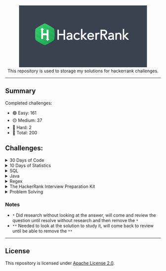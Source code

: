 <p align="center">
    <a href="https://www.hackerrank.com/mauriciogeneroso">
        <img height=200 src="./images/HackerRank-logo.png">
    </a>
    <br>This repository is used to storage my solutions for hackerrank challenges. 
</p>

---

## Summary

Completed challenges:

* 🟢 Easy: 161
* 🟡 Medium: 37
* 🔴 Hard: 2
* 🌟 Total: 200

## Challenges:

<details><summary>30 Days of Code</summary>

- [30 Days of code website](https://www.hackerrank.com/domains/tutorials/30-days-of-code)

| Day | Challenge                                                                                                               |                                                     Solution (Java)                                                     | Difficult | Completed |
|-----|-------------------------------------------------------------------------------------------------------------------------|:-----------------------------------------------------------------------------------------------------------------------:|-----------|:---------:|
| 0   | [Day 0: Hello, World.](https://www.hackerrank.com/challenges/30-hello-world/problem)                                    |      [Solution](./solutions/src/main/java/com/generoso/hackerrank/thrirtydaysofcode/day0helloworld/Solution.java)       | 🟢 Easy   |     ✅     |
| 1   | [Day 1: Data Types](https://www.hackerrank.com/challenges/30-data-types/problem)                                        |       [Solution](./solutions/src/main/java/com/generoso/hackerrank/thrirtydaysofcode/day1datatypes/Solution.java)       | 🟢 Easy   |     ✅     |
| 2   | [Day 2: Operators](https://www.hackerrank.com/challenges/30-operators/problem)                                          |       [Solution](./solutions/src/main/java/com/generoso/hackerrank/thrirtydaysofcode/day2operators/Solution.java)       | 🟢 Easy   |     ✅     |
| 3   | [Day 3: Intro to Conditional Statements](https://www.hackerrank.com/challenges/30-conditional-statements/problem)       | [Solution](./solutions/src/main/java/com/generoso/hackerrank/thrirtydaysofcode/day3conditionalstatements/Solution.java) | 🟢 Easy   |     ✅     |
| 4   | [Day 4: Class vs. Instance](https://www.hackerrank.com/challenges/30-class-vs-instance/problem)                         |     [Solution](./solutions/src/main/java/com/generoso/hackerrank/thrirtydaysofcode/day4classvsinstance/Person.java)     | 🟢 Easy   |     ✅     |
| 5   | [Day 5: Loops](https://www.hackerrank.com/challenges/30-loops/problem)                                                  |         [Solution](./solutions/src/main/java/com/generoso/hackerrank/thrirtydaysofcode/day5loop/Solution.java)          | 🟢 Easy   |     ✅     |
| 6   | [Day 6: Let's Review](https://www.hackerrank.com/challenges/30-review-loop/problem)                                     |      [Solution](./solutions/src/main/java/com/generoso/hackerrank/thrirtydaysofcode/day6letsreview/Solution.java)       | 🟢 Easy   |     ✅     |
| 7   | [Day 7: Arrays](https://www.hackerrank.com/challenges/30-arrays/problem)                                                |        [Solution](./solutions/src/main/java/com/generoso/hackerrank/thrirtydaysofcode/day7arrays/Solution.java)         | 🟢 Easy   |     ✅     |
| 8   | [Day 8: Dictionaries and Maps](https://www.hackerrank.com/challenges/30-dictionaries-and-maps/problem)                  |  [Solution](./solutions/src/main/java/com/generoso/hackerrank/thrirtydaysofcode/day8dictionariesandmaps/Solution.java)  | 🟢 Easy   |     ✅     |
| 9   | [Day 9: Recursion 3](https://www.hackerrank.com/challenges/30-recursion/problem)                                        |      [Solution](./solutions/src/main/java/com/generoso/hackerrank/thrirtydaysofcode/day9recursion3/Solution.java)       | 🟢 Easy   |     ✅     |
| 10  | [Day 10: Binary Numbers](https://www.hackerrank.com/challenges/30-binary-numbers/problem)                               |    [Solution](./solutions/src/main/java/com/generoso/hackerrank/thrirtydaysofcode/day10binarynumbers/Solution.java)     | 🟢 Easy   |     ✅     |
| 11  | [Day 11: 2D Arrays](https://www.hackerrank.com/challenges/30-2d-arrays/problem)                                         |       [Solution](./solutions/src/main/java/com/generoso/hackerrank/thrirtydaysofcode/day11arrays2d/Solution.java)       | 🟢 Easy   |     ✅     |
| 12  | [Day 12: Inheritance](https://www.hackerrank.com/challenges/30-inheritance/problem)                                     |     [Solution](./solutions/src/main/java/com/generoso/hackerrank/thrirtydaysofcode/day12inheritance/Solution.java)      | 🟢 Easy   |     ✅     |
| 13  | [Day 13: Abstract Classes](https://www.hackerrank.com/challenges/30-abstract-classes/problem)                           |    [Solution](./solutions/src/main/java/com/generoso/hackerrank/thrirtydaysofcode/day13abstractclass/Solution.java)     | 🟢 Easy   |     ✅     |
| 14  | [Day 14: Scope](https://www.hackerrank.com/challenges/30-scope/problem)                                                 |        [Solution](./solutions/src/main/java/com/generoso/hackerrank/thrirtydaysofcode/day14scope/Solution.java)         | 🟢 Easy   |     ✅     |
| 15  | [Day 15: Linked List](https://www.hackerrank.com/challenges/30-linked-list/problem)                                     |      [Solution](./solutions/src/main/java/com/generoso/hackerrank/thrirtydaysofcode/day15linkedlist/Solution.java)      | 🟢 Easy   |     ✅     |
| 16  | [Day 16: Exceptions - String to Integer](https://www.hackerrank.com/challenges/30-exceptions-string-to-integer/problem) |      [Solution](./solutions/src/main/java/com/generoso/hackerrank/thrirtydaysofcode/day16exceptions/Solution.java)      | 🟢 Easy   |     ✅     |
| 17  | [Day 17: More Exceptions](https://www.hackerrank.com/challenges/30-more-exceptions/problem)                             |    [Solution](./solutions/src/main/java/com/generoso/hackerrank/thrirtydaysofcode/day17moreexceptions/Solution.java)    | 🟢 Easy   |     ✅     |
| 18  | [Day 18: Queues and Stacks](https://www.hackerrank.com/challenges/30-queues-stacks/problem)                             |    [Solution](./solutions/src/main/java/com/generoso/hackerrank/thrirtydaysofcode/day18queueandstacks/Solution.java)    | 🟢 Easy   |     ✅     |
| 19  | [Day 19: Interfaces](https://www.hackerrank.com/challenges/30-interfaces/problem)                                       |      [Solution](./solutions/src/main/java/com/generoso/hackerrank/thrirtydaysofcode/day19interfaces/Solution.java)      | 🟢 Easy   |     ✅     |
| 20  | [Day 20: Sorting](https://www.hackerrank.com/challenges/30-sorting/problem)                                             |       [Solution](./solutions/src/main/java/com/generoso/hackerrank/thrirtydaysofcode/day20sorting/Solution.java)        | 🟢 Easy   |     ✅     |
| 21  | [Day 21: Generics](https://www.hackerrank.com/challenges/30-generics/problem)                                           |       [Solution](./solutions/src/main/java/com/generoso/hackerrank/thrirtydaysofcode/day21generics/Generics.java)       | 🟢 Easy   |     ✅     |
| 22  | [Day 22: Binary Search Trees](https://www.hackerrank.com/challenges/30-binary-search-trees/problem)                     |  [Solution](./solutions/src/main/java/com/generoso/hackerrank/thrirtydaysofcode/day22binarysearchtrees/Solution.java)   | 🟢 Easy   |     ✅     |
| 23  | [Day 23: BST Level-Order Traversal](https://www.hackerrank.com/challenges/30-binary-trees/problem)                      |    [Solution](./solutions/src/main/java/com/generoso/hackerrank/thrirtydaysofcode/day23bstlevelorder/Solution.java)     | 🟢 Easy   |     ✅     |
| 24  | [Day 24: More Linked Lists](https://www.hackerrank.com/challenges/30-linked-list-deletion/problem)                      |   [Solution](./solutions/src/main/java/com/generoso/hackerrank/thrirtydaysofcode/day24morelinkedlists/Solution.java)    | 🟢 Easy   |     ✅     |
| 25  | [Day 25: Running Time and Complexity](https://www.hackerrank.com/challenges/30-running-time-and-complexity/problem)     |  [Solution](./solutions/src/main/java/com/generoso/hackerrank/thrirtydaysofcode/day25timeandcomplexity/Solution.java)   | 🟢 Easy   |     ✅     |
| 26  | [Day 26: Nested Logic](https://www.hackerrank.com/challenges/30-nested-logic/problem)                                   |     [Solution](./solutions/src/main/java/com/generoso/hackerrank/thrirtydaysofcode/day26nestedlogic/Solution.java)      | 🟢 Easy   |     ✅     |
| 27  | [Day 27: Testing](https://www.hackerrank.com/challenges/30-testing/problem)                                             |       [Solution](./solutions/src/main/java/com/generoso/hackerrank/thrirtydaysofcode/day27testing/Solution.java)        | 🟢 Easy   |     ✅     |
| 28  | [Day 28: RegEx, Patterns, and Intro to Databases](https://www.hackerrank.com/challenges/30-regex-patterns/problem)      |        [Solution](./solutions/src/main/java/com/generoso/hackerrank/thrirtydaysofcode/day28regex/Solution.java)         | 🟡 Medium |     ✅     | 
| 29  | [Day 29: Bitwise AND](https://www.hackerrank.com/challenges/30-bitwise-and/problem)                                     |       [Solution](./solutions/src/main/java/com/generoso/hackerrank/thrirtydaysofcode/day29bitwise/Solution.java)        | 🟡 Medium |     ✅     |

</details>

<details><summary>10 Days of Statistics</summary>

- [10 Days of Statistics website](https://www.hackerrank.com/domains/tutorials/10-days-of-statistics)

| Day | Challenge                                                                                                                          |                                              Solution (Java)                                               | Notes | Difficult | Completed |
|-----|------------------------------------------------------------------------------------------------------------------------------------|:----------------------------------------------------------------------------------------------------------:|-------|:---------:|:---------:|
| 0   | [Mean, Median, and Mode](https://www.hackerrank.com/challenges/s10-basic-statistics/problem)                                       | [Solution](solutions/src/main/java/com/generoso/hackerrank/tendaysofstatistics/Day0MeanMedianAndMode.java) |       |  🟢 Easy  |     ✅     |
| 0   | [Weighted Mean](https://www.hackerrank.com/challenges/s10-weighted-mean/problem)                                                   |   [Solution](solutions/src/main/java/com/generoso/hackerrank/tendaysofstatistics/Day0WeightedMean.java)    |       |  🟢 Easy  |     ✅     |
| 1   | [Quartiles](https://www.hackerrank.com/challenges/s10-quartiles/problem)                                                           |     [Solution](solutions/src/main/java/com/generoso/hackerrank/tendaysofstatistics/Day1Quartiles.java)     |       |  🟢 Easy  |     ✅     |
| 1   | [Interquartile Range](https://www.hackerrank.com/challenges/s10-interquartile-range/problem)                                       |                                                                                                            |       |  🟢 Easy  |           |
| 1   | [Standard Deviation](https://www.hackerrank.com/challenges/s10-standard-deviation/problem)                                         |                                                                                                            |       |  🟢 Easy  |           |
| 2   | [Basic Probability](https://www.hackerrank.com/challenges/s10-mcq-1/problem)                                                       |                                                    ---                                                     |       |  🟢 Easy  |           |
| 2   | [More Dice](https://www.hackerrank.com/challenges/s10-mcq-2/problem)                                                               |                                                    ---                                                     |       |  🟢 Easy  |           |
| 2   | [Compound Event Probability](https://www.hackerrank.com/challenges/s10-mcq-3/problem)                                              |                                                    ---                                                     |       |  🟢 Easy  |           |
| 3   | [Conditional Probability](https://www.hackerrank.com/challenges/s10-mcq-4/problem)                                                 |                                                    ---                                                     |       |  🟢 Easy  |           |
| 3   | [Cards of the Same Suit](https://www.hackerrank.com/challenges/s10-mcq-5/problem)                                                  |                                                    ---                                                     |       |  🟢 Easy  |           |
| 3   | [Drawing Marbles](https://www.hackerrank.com/challenges/s10-mcq-6/problem)                                                         |                                                    ---                                                     |       |  🟢 Easy  |           |
| 4   | [Binomial Distribution I](https://www.hackerrank.com/challenges/s10-binomial-distribution-1/problem)                               |                                                                                                            |       |  🟢 Easy  |           |
| 4   | [Binomial Distribution II](https://www.hackerrank.com/challenges/s10-binomial-distribution-2/problem)                              |                                                                                                            |       |  🟢 Easy  |           |
| 4   | [Geometric Distribution I](https://www.hackerrank.com/challenges/s10-geometric-distribution-1/problem)                             |                                                                                                            |       |  🟢 Easy  |           |
| 4   | [Geometric Distribution II](https://www.hackerrank.com/challenges/s10-geometric-distribution-2/problem)                            |                                                                                                            |       |  🟢 Easy  |           |
| 5   | [Poisson Distribution I](https://www.hackerrank.com/challenges/s10-poisson-distribution-1/problem)                                 |                                                                                                            |       |  🟢 Easy  |           |
| 5   | [Poisson Distribution II](https://www.hackerrank.com/challenges/s10-poisson-distribution-2/problem)                                |                                                                                                            |       |  🟢 Easy  |           |
| 5   | [Normal Distribution I](https://www.hackerrank.com/challenges/s10-normal-distribution-1/problem)                                   |                                                                                                            |       |  🟢 Easy  |           |
| 5   | [Normal Distribution II](https://www.hackerrank.com/challenges/s10-normal-distribution-2/problem)                                  |                                                                                                            |       |  🟢 Easy  |           |
| 6   | [The Central Limit Theorem I](https://www.hackerrank.com/challenges/s10-the-central-limit-theorem-1/problem)                       |                                                                                                            |       |  🟢 Easy  |           |
| 6   | [The Central Limit Theorem II](https://www.hackerrank.com/challenges/s10-the-central-limit-theorem-2/problem)                      |                                                                                                            |       |  🟢 Easy  |           |
| 6   | [The Central Limit Theorem III](https://www.hackerrank.com/challenges/s10-the-central-limit-theorem-3/problem)                     |                                                                                                            |       |  🟢 Easy  |           |
| 7   | [Pearson Correlation Coefficient I](https://www.hackerrank.com/challenges/s10-pearson-correlation-coefficient/problem)             |                                                                                                            |       |  🟢 Easy  |           |
| 7   | [Spearman's Rank Correlation Coefficient](https://www.hackerrank.com/challenges/s10-spearman-rank-correlation-coefficient/problem) |                                                                                                            |       |  🟢 Easy  |           |
| 8   | [Least Square Regression Line](https://www.hackerrank.com/challenges/s10-least-square-regression-line/problem)                     |                                                                                                            |       |  🟢 Easy  |           |
| 9   | [Pearson Correlation Coefficient II](https://www.hackerrank.com/challenges/s10-mcq-7/problem?isFullScreen=true)                    |                                                    ---                                                     |       |  🟢 Easy  |           |
| 5   | [Multiple Linear Regression](https://www.hackerrank.com/challenges/s10-multiple-linear-regression/problem)                         |                                                                                                            |       | 🟡 Medium |           |

</details>

<details><summary>SQL</summary>

- [SQL website](https://www.hackerrank.com/domains/sql)
- Solutions for MySQL

| Subdomains          | Challenge                                                                                                                            |                              Solution (MySQL)                               | Notes | Difficult | SQL Skills   | Completed |
|---------------------|--------------------------------------------------------------------------------------------------------------------------------------|:---------------------------------------------------------------------------:|-------|-----------|--------------|:---------:|
| Basic Select        | [Revising the Select Query I](https://www.hackerrank.com/challenges/revising-the-select-query/problem)                               |    [Solution](solutions/sql/basic-select/1.revision-select-query-1.sql)     |       | 🟢 Easy   | Basic        |     ✅     |
| Basic Select        | [Revising the Select Query II](https://www.hackerrank.com/challenges/revising-the-select-query-2/problem)                            |    [Solution](solutions/sql/basic-select/2.revision-select-query-2.sql)     |       | 🟢 Easy   | Basic        |     ✅     |
| Basic Select        | [Select All](https://www.hackerrank.com/challenges/select-all-sql/problem)                                                           |           [Solution](solutions/sql/basic-select/3.select-all.sql)           |       | 🟢 Easy   | Basic        |     ✅     |
| Basic Select        | [Select By ID](https://www.hackerrank.com/challenges/select-by-id/problem)                                                           |          [Solution](solutions/sql/basic-select/4.select-by-id.sql)          |       | 🟢 Easy   | Basic        |     ✅     |
| Basic Select        | [Japanese Cities' Attributes](https://www.hackerrank.com/challenges/japanese-cities-attributes/problem)                              |   [Solution](solutions/sql/basic-select/5.japonese-cities-attributes.sql)   |       | 🟢 Easy   | Basic        |     ✅     |
| Basic Select        | [Japanese Cities' Names](https://www.hackerrank.com/challenges/japanese-cities-name/problem)                                         |     [Solution](solutions/sql/basic-select/6.japonese-cities-names.sql)      |       | 🟢 Easy   | Basic        |     ✅     |
| Basic Select        | [Weather Observation Station 1](https://www.hackerrank.com/challenges/weather-observation-station-1/problem)                         |  [Solution](solutions/sql/basic-select/7.weather-observation-status-1.sql)  |       | 🟢 Easy   | Basic        |     ✅     |
| Basic Select        | [Weather Observation Station 3](https://www.hackerrank.com/challenges/weather-observation-station-3/problem)                         |  [Solution](solutions/sql/basic-select/7.weather-observation-status-3.sql)  |       | 🟢 Easy   | Basic        |     ✅     |
| Basic Select        | [Weather Observation Station 4](https://www.hackerrank.com/challenges/weather-observation-station-4/problem)                         |  [Solution](solutions/sql/basic-select/7.weather-observation-status-4.sql)  |       | 🟢 Easy   | Basic        |     ✅     |
| Basic Select        | [Weather Observation Station 5](https://www.hackerrank.com/challenges/weather-observation-station-5/problem)                         |  [Solution](solutions/sql/basic-select/7.weather-observation-status-5.sql)  |       | 🟢 Easy   | Intermediate |     ✅     |
| Basic Select        | [Weather Observation Station 6](https://www.hackerrank.com/challenges/weather-observation-station-6/problem)                         |  [Solution](solutions/sql/basic-select/7.weather-observation-status-6.sql)  |       | 🟢 Easy   | Basic        |     ✅     |
| Basic Select        | [Weather Observation Station 7](https://www.hackerrank.com/challenges/weather-observation-station-7/problem)                         |  [Solution](solutions/sql/basic-select/7.weather-observation-status-7.sql)  |       | 🟢 Easy   | Basic        |     ✅     |
| Basic Select        | [Weather Observation Station 8](https://www.hackerrank.com/challenges/weather-observation-station-8/problem)                         |  [Solution](solutions/sql/basic-select/7.weather-observation-status-8.sql)  |       | 🟢 Easy   | Basic        |     ✅     |
| Basic Select        | [Weather Observation Station 9](https://www.hackerrank.com/challenges/weather-observation-station-9/problem)                         |  [Solution](solutions/sql/basic-select/7.weather-observation-status-9.sql)  |       | 🟢 Easy   | Basic        |     ✅     |
| Basic Select        | [Weather Observation Station 10](https://www.hackerrank.com/challenges/weather-observation-station-10/problem)                       | [Solution](solutions/sql/basic-select/7.weather-observation-status-10.sql)  |       | 🟢 Easy   | Basic        |     ✅     |
| Basic Select        | [Weather Observation Station 11](https://www.hackerrank.com/challenges/weather-observation-station-11/problem)                       | [Solution](solutions/sql/basic-select/7.weather-observation-status-11.sql)  |       | 🟢 Easy   | Basic        |     ✅     |
| Basic Select        | [Weather Observation Station 12](https://www.hackerrank.com/challenges/weather-observation-station-12/problem)                       | [Solution](solutions/sql/basic-select/7.weather-observation-status-12.sql)  |       | 🟢 Easy   | Basic        |     ✅     |
| Basic Select        | [Higher Than 75 Marks](https://www.hackerrank.com/challenges/more-than-75-marks/problem)                                             |     [Solution](solutions/sql/basic-select/18.higher-than-75-marks.sql)      |       | 🟢 Easy   | Basic        |     ✅     |
| Basic Select        | [Employee Names](https://www.hackerrank.com/challenges/name-of-employees/problem)                                                    |        [Solution](solutions/sql/basic-select/19.employee-names.sql)         |       | 🟢 Easy   | Basic        |     ✅     |
| Basic Select        | [Employee Salaries](https://www.hackerrank.com/challenges/salary-of-employees/problem)                                               |       [Solution](solutions/sql/basic-select/19.employee-salaries.sql)       |       | 🟢 Easy   | Basic        |     ✅     |
| Advanced Select     | [Type of Triangle](https://www.hackerrank.com/challenges/what-type-of-triangle/problem)                                              |      [Solution](solutions/sql/advanced-select/1.type-of-triangle.sql)       |       | 🟢 Easy   | Basic        |     ✅     |
| Advanced Select     | [The PADS](https://www.hackerrank.com/challenges/the-pads/problem)                                                                   |          [Solution](solutions/sql/advanced-select/2.the-pads.sql)           |       | 🟡 Medium | Basic        |     ✅     |
| Advanced Select     | [Occupations](https://www.hackerrank.com/challenges/occupations/problem)                                                             |         [Solution](solutions/sql/advanced-select/3.occupations.sql)         | **    | 🟡 Medium | Advanced     |     ✅     |
| Advanced Select     | [Binary Tree Nodes](https://www.hackerrank.com/challenges/binary-search-tree-1/problem)                                              |      [Solution](solutions/sql/advanced-select/4.binary-tree-nodes.sql)      |       | 🟡 Medium | Intermediate |     ✅     |
| Advanced Select     | [New Companies](https://www.hackerrank.com/challenges/the-company/problem)                                                           |        [Solution](solutions/sql/advanced-select/5.new-companies.sql)        |       | 🟡 Medium | Intermediate |     ✅     |
| Aggregation         | [Revising Aggregations - The Count Function](https://www.hackerrank.com/challenges/revising-aggregations-the-count-function/problem) |       [Solution](solutions/sql/aggregation/1.the-count-function.sql)        |       | 🟢 Easy   | Basic        |     ✅     |
| Aggregation         | [Revising Aggregations - The Sum Function](https://www.hackerrank.com/challenges/revising-aggregations-sum/problem)                  |        [Solution](solutions/sql/aggregation/2.the-sum-function.sql)         |       | 🟢 Easy   | Basic        |     ✅     |
| Aggregation         | [Revising Aggregations - Averages](https://www.hackerrank.com/challenges/revising-aggregations-the-average-function/problem)         |            [Solution](solutions/sql/aggregation/3.averages.sql)             |       | 🟢 Easy   | Basic        |     ✅     |
| Aggregation         | [Average Population](https://www.hackerrank.com/challenges/average-population/problem)                                               |       [Solution](solutions/sql/aggregation/4.average-population.sql)        |       | 🟢 Easy   | Basic        |     ✅     |
| Aggregation         | [Japan Population](https://www.hackerrank.com/challenges/japan-population/problem)                                                   |        [Solution](solutions/sql/aggregation/5.japan-population.sql)         |       | 🟢 Easy   | Basic        |     ✅     |
| Aggregation         | [Population Density Difference](https://www.hackerrank.com/challenges/population-density-difference/problem)                         |  [Solution](solutions/sql/aggregation/6.population-density-difference.sql)  |       | 🟢 Easy   | Basic        |     ✅     |
| Aggregation         | [The Blunder](https://www.hackerrank.com/challenges/the-blunder/problem)                                                             |           [Solution](solutions/sql/aggregation/7.the-blunder.sql)           |       | 🟢 Easy   | Basic        |     ✅     |
| Aggregation         | [Top Earners](https://www.hackerrank.com/challenges/earnings-of-employees/problem)                                                   |           [Solution](solutions/sql/aggregation/8.top-earners.sql)           |       | 🟢 Easy   | Basic        |     ✅     |
| Aggregation         | [Weather Observation Station 2](https://www.hackerrank.com/challenges/weather-observation-station-2/problem)                         |  [Solution](solutions/sql/aggregation/9.weather-observation-station-2.sql)  |       | 🟢 Easy   | Basic        |     ✅     |
| Aggregation         | [Weather Observation Station 13](https://www.hackerrank.com/challenges/weather-observation-station-13/problem)                       | [Solution](solutions/sql/aggregation/10.weather-observation-station-13.sql) |       | 🟢 Easy   | Basic        |     ✅     |
| Aggregation         | [Weather Observation Station 14](https://www.hackerrank.com/challenges/weather-observation-station-14/problem)                       | [Solution](solutions/sql/aggregation/11.weather-observation-station-14.sql) |       | 🟢 Easy   | Basic        |     ✅     |
| Aggregation         | [Weather Observation Station 15](https://www.hackerrank.com/challenges/weather-observation-station-15/problem)                       | [Solution](solutions/sql/aggregation/12.weather-observation-station-15.sql) |       | 🟢 Easy   | Basic        |     ✅     |
| Aggregation         | [Weather Observation Station 16](https://www.hackerrank.com/challenges/weather-observation-station-16/problem)                       | [Solution](solutions/sql/aggregation/13.weather-observation-station-16.sql) |       | 🟢 Easy   | Basic        |     ✅     |
| Aggregation         | [Weather Observation Station 17](https://www.hackerrank.com/challenges/weather-observation-station-17/problem)                       | [Solution](solutions/sql/aggregation/14.weather-observation-station-17.sql) |       | 🟢 Easy   | Basic        |     ✅     |
| Aggregation         | [Weather Observation Station 18](https://www.hackerrank.com/challenges/weather-observation-station-18/problem)                       | [Solution](solutions/sql/aggregation/15.weather-observation-station-18.sql) |       | 🟡 Medium | Basic        |     ✅     |
| Aggregation         | [Weather Observation Station 19](https://www.hackerrank.com/challenges/weather-observation-station-19/problem)                       | [Solution](solutions/sql/aggregation/16.weather-observation-station-19.sql) |       | 🟡 Medium | Basic        |     ✅     |
| Aggregation         | [Weather Observation Station 20](https://www.hackerrank.com/challenges/weather-observation-station-20/problem)                       | [Solution](solutions/sql/aggregation/17.weather-observation-station-20.sql) |       | 🟡 Medium | Intermediate |     ✅     |
| Basic Join          | [Asian Population](https://www.hackerrank.com/challenges/asian-population/problem)                                                   |         [Solution](solutions/sql/basic-join/1.asia-population.sql)          |       | 🟢 Easy   | Basic        |     ✅     |
| Basic Join          | [African Cities](https://www.hackerrank.com/challenges/african-cities/problem)                                                       |          [Solution](solutions/sql/basic-join/2.africa-cities.sql)           |       | 🟢 Easy   | Basic        |     ✅     |
| Basic Join          | [Average Population of Each Continent](https://www.hackerrank.com/challenges/average-population-of-each-continent/problem)           |          [Solution](solutions/sql/basic-join/3.population-avg.sql)          |       | 🟢 Easy   | Basic        |     ✅     |
| Basic Join          | [The Report](https://www.hackerrank.com/challenges/the-report/problem)                                                               |            [Solution](solutions/sql/basic-join/4.the-report.sql)            |       | 🟡 Medium | Intermediate |     ✅     |
| Basic Join          | [Top Competitors](https://www.hackerrank.com/challenges/full-score/problem)                                                          |         [Solution](solutions/sql/basic-join/5.the-competitors.sql)          |       | 🟡 Medium | Intermediate |     ✅     |
| Basic Join          | [Ollivander's Inventory](https://www.hackerrank.com/challenges/harry-potter-and-wands/problem)                                       |       [Solution](solutions/sql/basic-join/9.olivanders_inventory.sql)       |       | 🟡 Medium | Intermediate |     ✅     |
| Basic Join          | [Challenges](https://www.hackerrank.com/challenges/challenges/problem)                                                               |            [Solution](solutions/sql/basic-join/7.challenges.sql)            |       | 🟡 Medium | Intermediate |     ✅     |
| Basic Join          | [Contest Leaderboard](https://www.hackerrank.com/challenges/contest-leaderboard/problem)                                             |       [Solution](solutions/sql/basic-join/8.contest-leaderboard.sql)        |       | 🟡 Medium | Intermediate |     ✅     |
| Advanced Join       | [SQL Project Planning](https://www.hackerrank.com/challenges/sql-projects/problem)                                                   |     [Solution](solutions/sql/advanced-join/1.sql-project-planning.sql)      | **    | 🟡 Medium | Intermediate |     ✅     |
| Advanced Join       | [Placements](https://www.hackerrank.com/challenges/placements/problem)                                                               |          [Solution](solutions/sql/advanced-join/2.placements.sql)           |       | 🟡 Medium | Intermediate |     ✅     |
| Advanced Join       | [Symmetric Pairs](https://www.hackerrank.com/challenges/symmetric-pairs/problem)                                                     |        [Solution](solutions/sql/advanced-join/3.symmetric-pairs.sql)        | *     | 🟡 Medium | Intermediate |     ✅     |
| Advanced Join       | [Interviews](https://www.hackerrank.com/challenges/interviews/problem)                                                               |          [Solution](solutions/sql/advanced-join/4.interviews.sql)           | *     | 🔴 Hard   | Intermediate |     ✅     |
| Advanced Join       | [15 Days of Learning SQL](https://www.hackerrank.com/challenges/15-days-of-learning-sql/problem)                                     |    [Solution](solutions/sql/advanced-join/5.15-days-of-learning-sql.sql)    | **    | 🔴 Hard   | Advanced     |     ✅     |
| Alternative Queries | [Draw The Triangle 1](https://www.hackerrank.com/challenges/draw-the-triangle-1/problem)                                             |   [Solution](solutions/sql/alternative-queries/1.draw-the-triangle-1.sql)   |       | 🟢 Easy   | Advanced     |     ✅     |
| Alternative Queries | [Draw The Triangle 2](https://www.hackerrank.com/challenges/draw-the-triangle-2/problem)                                             |   [Solution](solutions/sql/alternative-queries/2.draw-the-triangle-2.sql)   |       | 🟢 Easy   | Advanced     |     ✅     |
| Alternative Queries | [Print Prime Numbers](https://www.hackerrank.com/challenges/print-prime-numbers/problem)                                             |   [Solution](solutions/sql/alternative-queries/3.print-prime-numbers.sql)   |       | 🟡 Medium | Advanced     |     ✅     |

</details>

<details><summary>Java</summary>

- [Java website](https://www.hackerrank.com/domains/java?badge_type=java)

| Subdomains         | Challenge                                                                                                                        |                                                  Solution                                                   | Notes | Difficult | Skills                       | Completed |
|--------------------|----------------------------------------------------------------------------------------------------------------------------------|:-----------------------------------------------------------------------------------------------------------:|-------|-----------|------------------------------|:---------:|
| Introduction       | [Welcome to Java!](https://www.hackerrank.com/challenges/welcome-to-java/problem)                                                |         [Solution](solutions/src/main/java/com/generoso/hackerrank/introduction/WelcomeToJava.java)         |       | 🟢 Easy   | Java Basic                   |     ✅     |
| Introduction       | [Java Stdin and Stdout I](https://www.hackerrank.com/challenges/java-stdin-and-stdout-1/problem)                                 |       [Solution](solutions/src/main/java/com/generoso/hackerrank/java/introduction/StdInStdOut.java)        |       | 🟢 Easy   | Java Basic                   |     ✅     |
| Introduction       | [Java If-Else](https://www.hackerrank.com/challenges/java-if-else/problem)                                                       |          [Solution](solutions/src/main/java/com/generoso/hackerrank/java/introduction/IfElse.java)          |       | 🟢 Easy   | Java Basic                   |     ✅     |
| Introduction       | [Java Stdin and Stdout II](https://www.hackerrank.com/challenges/java-stdin-stdout/problem)                                      |      [Solution](solutions/src/main/java/com/generoso/hackerrank/java/introduction/StdInStdOutII.java)       |       | 🟢 Easy   | Java Basic                   |     ✅     |
| Introduction       | [Java Output Formatting](https://www.hackerrank.com/challenges/java-output-formatting/problem)                                   |     [Solution](solutions/src/main/java/com/generoso/hackerrank/java/introduction/OutputFormatting.java)     |       | 🟢 Easy   | Java Basic                   |     ✅     |
| Introduction       | [Java Loops I](https://www.hackerrank.com/challenges/java-loops-i/problem)                                                       |          [Solution](solutions/src/main/java/com/generoso/hackerrank/java/introduction/LoopsI.java)          |       | 🟢 Easy   | Java Basic                   |     ✅     |
| Introduction       | [Java Loops II](https://www.hackerrank.com/challenges/java-loops/problem)                                                        |         [Solution](solutions/src/main/java/com/generoso/hackerrank/java/introduction/LoopsII.java)          |       | 🟢 Easy   | Java Basic                   |     ✅     |
| Introduction       | [Java Datatypes](https://www.hackerrank.com/challenges/java-datatypes/problem)                                                   |        [Solution](solutions/src/main/java/com/generoso/hackerrank/java/introduction/Datatypes.java)         |       | 🟢 Easy   | Java Basic                   |     ✅     |
| Introduction       | [Java End-of-file](https://www.hackerrank.com/challenges/java-end-of-file/problem)                                               |        [Solution](solutions/src/main/java/com/generoso/hackerrank/java/introduction/EndOfFile.java)         |       | 🟢 Easy   | Java Basic                   |     ✅     |
| Introduction       | [Java Static Initializer Block](https://www.hackerrank.com/challenges/java-static-initializer-block/problem)                     |  [Solution](solutions/src/main/java/com/generoso/hackerrank/java/introduction/StaticInitializerBlock.java)  |       | 🟢 Easy   | Java Basic                   |     ✅     |
| Introduction       | [Java Int to String](https://www.hackerrank.com/challenges/java-int-to-string/problem)                                           |       [Solution](solutions/src/main/java/com/generoso/hackerrank/java/introduction/IntToString.java)        |       | 🟢 Easy   | Java Basic                   |     ✅     |
| Introduction       | [Java Date and Time](https://www.hackerrank.com/challenges/java-date-and-time/problem)                                           |         [Solution](solutions/src/main/java/com/generoso/hackerrank/java/introduction/DateTime.java)         |       | 🟢 Easy   | Java Basic                   |     ✅     |
| Introduction       | [Java Currency Formatter](https://www.hackerrank.com/challenges/java-currency-formatter/problem)                                 |    [Solution](solutions/src/main/java/com/generoso/hackerrank/java/introduction/CurrencyFormatter.java)     | *     | 🟢 Easy   | Java Basic                   |     ✅     |
| String             | [Java Strings Introduction](https://www.hackerrank.com/challenges/java-strings-introduction/problem)                             |       [Solution](solutions/src/main/java/com/generoso/hackerrank/java/string/StringIntroduction.java)       |       | 🟢 Easy   | Java Basic                   |     ✅     |
| String             | [Java Substring](https://www.hackerrank.com/challenges/java-substring/problem)                                                   |           [Solution](solutions/src/main/java/com/generoso/hackerrank/java/string/Substring.java)            |       | 🟢 Easy   | Java Basic                   |     ✅     |
| String             | [Java Substring Comparisons](https://www.hackerrank.com/challenges/java-string-compare/problem)                                  |      [Solution](solutions/src/main/java/com/generoso/hackerrank/java/string/SubstringComparisons.java)      |       | 🟢 Easy   | Java Basic                   |     ✅     |
| String             | [Java String Reverse](https://www.hackerrank.com/challenges/java-string-reverse/problem)                                         |         [Solution](solutions/src/main/java/com/generoso/hackerrank/java/string/StringReverse.java)          |       | 🟢 Easy   | Java Basic                   |     ✅     |
| String             | [Java Anagrams](https://www.hackerrank.com/challenges/java-anagrams/problem)                                                     |            [Solution](solutions/src/main/java/com/generoso/hackerrank/java/string/Anagrams.java)            |       | 🟢 Easy   | Java Basic                   |     ✅     |
| String             | [Java String Tokens](https://www.hackerrank.com/challenges/java-string-tokens/problem)                                           |        [Solution](solutions/src/main/java/com/generoso/hackerrank/java/string/JavaStringTokens.java)        |       | 🟢 Easy   | Java Basic                   |     ✅     |
| String             | [Pattern Syntax Checker](https://www.hackerrank.com/challenges/pattern-syntax-checker/problem)                                   |      [Solution](solutions/src/main/java/com/generoso/hackerrank/java/string/PatternSyntaxChecker.java)      |       | 🟢 Easy   | Java Basic                   |     ✅     |
| String             | [Java Regex](https://www.hackerrank.com/challenges/java-regex/problem)                                                           |           [Solution](solutions/src/main/java/com/generoso/hackerrank/java/string/JavaRegex.java)            |       | 🟡 Medium | Java Intermediate            |     ✅     |
| String             | [Java Regex 2 - Duplicate Words](https://www.hackerrank.com/challenges/duplicate-word/problem)                                   |    [Solution](solutions/src/main/java/com/generoso/hackerrank/java/string/JavaRegex2DuplicateWords.java)    | *     | 🟡 Medium | Java Basic                   |     ✅     |
| String             | [Valid Username Regular Expression](https://www.hackerrank.com/challenges/valid-username-checker/problem)                        | [Solution](solutions/src/main/java/com/generoso/hackerrank/java/string/ValidUsernameRegularExpression.java) |       | 🟢 Easy   | Java Basic                   |     ✅     |
| String             | [Tag Content Extractor](https://www.hackerrank.com/challenges/tag-content-extractor/problem)                                     |      [Solution](solutions/src/main/java/com/generoso/hackerrank/java/string/TagContentExtractor.java)       |       | 🟡 Medium | Java Basic                   |     ✅     |
| BigNumber          | [Java Primality Test](https://www.hackerrank.com/challenges/java-primality-test/problem)                                         |       [Solution](solutions/src/main/java/com/generoso/hackerrank/java/bignumbers/PrimalityTest.java)        |       | 🟢 Easy   | Java Basic                   |     ✅     |
| BigNumber          | [Java BigInteger](https://www.hackerrank.com/challenges/java-biginteger/problem)                                                 |       [Solution](solutions/src/main/java/com/generoso/hackerrank/java/bignumbers/JavaBigInteger.java)       |       | 🟢 Easy   | Java Basic                   |     ✅     |
| BigNumber          | [Java BigDecimal](https://www.hackerrank.com/challenges/java-bigdecimal/problem)                                                 |       [Solution](solutions/src/main/java/com/generoso/hackerrank/java/bignumbers/JavaBigDecimal.java)       |       | 🟡 Medium | Java Basic                   |     ✅     |
| Data Structure     | [Java 1D Array](https://www.hackerrank.com/challenges/java-1d-array-introduction/problem)                                        |         [Solution](solutions/src/main/java/com/generoso/hackerrank/java/datastructure/Array1D.java)         |       | 🟢 Easy   | Java Basic                   |     ✅     |
| Data Structure     | [Java 2D Array](https://www.hackerrank.com/challenges/java-2d-array/problem)                                                     |         [Solution](solutions/src/main/java/com/generoso/hackerrank/java/datastructure/Array2D.java)         |       | 🟢 Easy   | Java Basic                   |     ✅     |
| Data Structure     | [Java Subarray](https://www.hackerrank.com/challenges/java-negative-subarray/problem)                                            |        [Solution](solutions/src/main/java/com/generoso/hackerrank/java/datastructure/SubArray.java)         |       | 🟢 Easy   | Java Basic                   |     ✅     |
| Data Structure     | [Java Arraylist](https://www.hackerrank.com/challenges/java-arraylist/problem)                                                   |      [Solution](solutions/src/main/java/com/generoso/hackerrank/java/datastructure/JavaArrayList.java)      |       | 🟢 Easy   | Java Basic                   |     ✅     |
| Data Structure     | [Java 1D Array (Part 2)](https://www.hackerrank.com/challenges/java-1d-array/problem)                                            |    [Solution](solutions/src/main/java/com/generoso/hackerrank/java/datastructure/Java1DArrayPart2.java)     | *     | 🟡 Medium | Java Basic                   |     ✅     |
| Data Structure     | [Java List](https://www.hackerrank.com/challenges/java-list/problem)                                                             |        [Solution](solutions/src/main/java/com/generoso/hackerrank/java/datastructure/JavaList.java)         |       | 🟢 Easy   | Java Basic                   |     ✅     |
| Data Structure     | [Java Map](https://www.hackerrank.com/challenges/phone-book/problem)                                                             |         [Solution](solutions/src/main/java/com/generoso/hackerrank/java/datastructure/JavaMap.java)         |       | 🟢 Easy   | Java Basic                   |     ✅     |
| Data Structure     | [Java Stack](https://www.hackerrank.com/challenges/java-stack/problem)                                                           |        [Solution](solutions/src/main/java/com/generoso/hackerrank/java/datastructure/JavaStack.java)        |       | 🟢 Easy   | Java Basic                   |     ✅     |
| Data Structure     | [Java Hashset](https://www.hackerrank.com/challenges/java-hashset/problem)                                                       |         [Solution](solutions/src/main/java/com/generoso/hackerrank/java/datastructure/JavaSet.java)         |       | 🟢 Easy   | Java Basic                   |     ✅     |
| Data Structure     | [Java Generics](https://www.hackerrank.com/challenges/java-generics/problem)                                                     |        [Solution](solutions/src/main/java/com/generoso/hackerrank/java/datastructure/Generics.java)         |       | 🟢 Easy   | Java Basic                   |     ✅     |
| Data Structure     | [Java Comparator](https://www.hackerrank.com/challenges/java-comparator/problem)                                                 |     [Solution](solutions/src/main/java/com/generoso/hackerrank/java/datastructure/JavaComparator.java)      |       | 🟢 Easy   | Java Basic                   |     ✅     |
| Data Structure     | [Java Sort](https://www.hackerrank.com/challenges/java-sort/problem)                                                             |          [Solution](solutions/src/main/java/com/generoso/hackerrank/java/datastructure/Sort.java)           |       | 🟢 Easy   | Java Basic                   |     ✅     |
| Data Structure     | [Java Dequeue](https://www.hackerrank.com/challenges/java-dequeue/problem)                                                       |          [Solution](solutions/src/main/java/com/generoso/hackerrank/java/datastructure/Sort.java)           | *     | 🟡 Medium | Problem Solving Intermediate |     ✅     |
| Data Structure     | [Java BitSet](https://www.hackerrank.com/challenges/java-bitset/problem)                                                         |       [Solution](solutions/src/main/java/com/generoso/hackerrank/java/datastructure/JavaBitSet.java)        |       | 🟢 Easy   | Java Basic                   |     ✅     |
| Data Structure     | [Java Priority Queue](https://www.hackerrank.com/challenges/java-priority-queue/problem)                                         |    [Solution](solutions/src/main/java/com/generoso/hackerrank/java/datastructure/JavaPriorityQueue.java)    |       | 🟡 Medium | Java Intermediate            |     ✅     |
| OOP                | [Java Inheritance I](https://www.hackerrank.com/challenges/java-inheritance-1/problem)                                           |           [Solution](solutions/src/main/java/com/generoso/hackerrank/java/oop/InheritanceI.java)            |       | 🟢 Easy   | Java Basic                   |     ✅     |
| OOP                | [Java Inheritance II](https://www.hackerrank.com/challenges/java-inheritance-2/problem)                                          |           [Solution](solutions/src/main/java/com/generoso/hackerrank/java/oop/InheritanceII.java)           |       | 🟢 Easy   | Java Basic                   |     ✅     |
| OOP                | [Java Abstract Class](https://www.hackerrank.com/challenges/java-abstract-class/problem)                                         |           [Solution](solutions/src/main/java/com/generoso/hackerrank/java/oop/AbstractClass.java)           |       | 🟢 Easy   | Java Basic                   |     ✅     |
| OOP                | [Java Interface](https://www.hackerrank.com/challenges/java-interface/problem)                                                   |             [Solution](solutions/src/main/java/com/generoso/hackerrank/java/oop/Interface.java)             |       | 🟢 Easy   | Java Basic                   |     ✅     |
| OOP                | [Java Method Overriding](https://www.hackerrank.com/challenges/java-method-overriding/problem)                                   |         [Solution](solutions/src/main/java/com/generoso/hackerrank/java/oop/MethodOverridingI.java)         |       | 🟢 Easy   | Java Basic                   |     ✅     |
| OOP                | [Java Method Overriding 2 (Super Keyword)](https://www.hackerrank.com/challenges/java-method-overriding-2-super-keyword/problem) |        [Solution](solutions/src/main/java/com/generoso/hackerrank/java/oop/MethodOverridingII.java)         |       | 🟢 Easy   | Java Basic                   |     ✅     |
| OOP                | [Java Instanceof keyword](https://www.hackerrank.com/challenges/java-instanceof-keyword/problem)                                 |         [Solution](solutions/src/main/java/com/generoso/hackerrank/java/oop/InstanceOfKeyword.java)         |       | 🟢 Easy   | Java Basic                   |     ✅     |
| OOP                | [Java Iterator](https://www.hackerrank.com/challenges/java-iterator/problem)                                                     |           [Solution](solutions/src/main/java/com/generoso/hackerrank/java/oop/JavaIterator.java)            |       | 🟢 Easy   | Java Basic                   |     ✅     |
| Exception Handling | [Java Exception Handling (Try-catch)](https://www.hackerrank.com/challenges/java-exception-handling-try-catch/problem)           |          [Solution](solutions/src/main/java/com/generoso/hackerrank/java/exceptions/TryCatch.java)          |       | 🟢 Easy   | Java Basic                   |     ✅     |
| Exception Handling | [Java Exception Handling](https://www.hackerrank.com/challenges/java-exception-handling/problem)                                 |     [Solution](solutions/src/main/java/com/generoso/hackerrank/java/exceptions/ExceptionsHandling.java)     |       | 🟢 Easy   | Java Basic                   |     ✅     |
| Advanced           | [Java Varargs - Simple Addition](https://www.hackerrank.com/challenges/simple-addition-varargs/problem)                          |           [Solution](solutions/src/main/java/com/generoso/hackerrank/java/advanced/Varargs.java)            |       | 🟢 Easy   | Java Basic                   |     ✅     |
| Advanced           | [Java Reflection - Attributes](https://www.hackerrank.com/challenges/java-reflection-attributes/problem)                         |     [Solution](solutions/src/main/java/com/generoso/hackerrank/java/advanced/ReflectionAttributes.java)     |       | 🟢 Easy   | Java Basic                   |     ✅     |
| Advanced           | [Can You Access?](https://www.hackerrank.com/challenges/can-you-access/problem)                                                  |         [Solution](solutions/src/main/java/com/generoso/hackerrank/java/advanced/CanYouAccess.java)         | **    | 🟡 Medium | -                            |     ✅     |
| Advanced           | [Prime Checker](https://www.hackerrank.com/challenges/prime-checker/problem)                                                     |         [Solution](solutions/src/main/java/com/generoso/hackerrank/java/advanced/PrimeChecker.java)         |       | 🟡 Medium | Java Basic                   |     ✅     |
| Advanced           | [Java Factory Pattern](https://www.hackerrank.com/challenges/java-factory/problem)                                               |        [Solution](solutions/src/main/java/com/generoso/hackerrank/java/advanced/FactoryPattern.java)        |       | 🟢 Easy   | Java Basic                   |     ✅     |
| Advanced           | [Java Singleton Pattern](https://www.hackerrank.com/challenges/java-singleton/problem)                                           |       [Solution](solutions/src/main/java/com/generoso/hackerrank/java/advanced/SingletonPattern.java)       |       | 🟢 Easy   | Java Basic                   |     ✅     |
| Advanced           | [Java Visitor Pattern](https://www.hackerrank.com/challenges/java-vistor-pattern/problem)                                        |      [Solution](solutions/src/main/java/com/generoso/hackerrank/java/advanced/JavaVisitorPattern.java)      | **    | 🟡 Medium | -                            |     ✅     |
| Advanced           | [Java Annotations](https://www.hackerrank.com/challenges/java-annotations/problem)                                               |         [Solution](solutions/src/main/java/com/generoso/hackerrank/java/advanced/Annotations.java)          |       | 🟡 Medium | -                            |     ✅     |
| Advanced           | [Covariant Return Types](https://www.hackerrank.com/challenges/java-covariance/problem)                                          |          [Solution](solutions/src/main/java/com/generoso/hackerrank/java/advanced/Covariance.java)          |       | 🟢 Easy   | -                            |     ✅     |
| Advanced           | [Java Lambda Expressions](https://www.hackerrank.com/challenges/java-lambda-expressions/problem)                                 |    [Solution](solutions/src/main/java/com/generoso/hackerrank/java/advanced/JavalambdaExpressions.java)     |       | 🟡 Medium | -                            |     ✅     |
| Advanced           | [Java MD5](https://www.hackerrank.com/challenges/java-md5/problem)                                                               |             [Solution](solutions/src/main/java/com/generoso/hackerrank/java/advanced/MD5.java)              |       | 🟡 Medium | -                            |     ✅     |
| Advanced           | [Java SHA-256](https://www.hackerrank.com/challenges/sha-256/problem)                                                            |            [Solution](solutions/src/main/java/com/generoso/hackerrank/java/advanced/SHA256.java)            |       | 🟡 Medium | -                            |     ✅     |

</details>

<details><summary>Regex</summary>

- [Regex website](https://www.hackerrank.com/domains/regex)
- [Notes](solutions/src/main/java/com/generoso/hackerrank/regex/README.md)

| Subdomains             | Challenge                                                                                                                                    |                                                          Solution                                                           | Notes | Difficult | Completed |
|------------------------|----------------------------------------------------------------------------------------------------------------------------------------------|:---------------------------------------------------------------------------------------------------------------------------:|-------|-----------|:---------:|
| Introduction           | [Matching Specific String](https://www.hackerrank.com/challenges/matching-specific-string)                                                   |         [Solution](solutions/src/main/java/com/generoso/hackerrank/regex/introduction/MatchingSpecificString.java)          |       | 🟢 Easy   |     ✅     |
| Introduction           | [Matching Anything But a Newline](https://www.hackerrank.com/challenges/matching-anything-but-new-line/problem)                              |       [Solution](solutions/src/main/java/com/generoso/hackerrank/regex/introduction/MatchingAnythingButANewline.java)       |       | 🟢 Easy   |     ✅     |
| Introduction           | [Matching Digits & Non-Digit Characters](https://www.hackerrank.com/challenges/matching-digits-non-digit-character/problem)                  |   [Solution](solutions/src/main/java/com/generoso/hackerrank/regex/introduction/MatchingDigitsAndNonDigitCharacters.java)   |       | 🟢 Easy   |     ✅     |
| Introduction           | [Matching Whitespace & Non-Whitespace Character](https://www.hackerrank.com/challenges/matching-whitespace-non-whitespace-character/problem) |   [Solution](solutions/src/main/java/com/generoso/hackerrank/regex/introduction/MatchingDigitsAndNonDigitCharacters.java)   |       | 🟢 Easy   |     ✅     |
| Introduction           | [Matching Word & Non-Word Character](https://www.hackerrank.com/challenges/matching-word-non-word/problem)                                   |     [Solution](solutions/src/main/java/com/generoso/hackerrank/regex/introduction/MatchingWordAndNonWordCharacter.java)     |       | 🟢 Easy   |     ✅     |
| Introduction           | [Matching Start & End](https://www.hackerrank.com/challenges/matching-start-end/problem)                                                     |           [Solution](solutions/src/main/java/com/generoso/hackerrank/regex/introduction/MatchingStartAndEnd.java)           |       | 🟢 Easy   |     ✅     |
| Character Class        | [Matching Specific Characters](https://www.hackerrank.com/challenges/matching-specific-characters/problem)                                   |      [Solution](solutions/src/main/java/com/generoso/hackerrank/regex/characterclass/MatchingSpecificCharacters.java)       |       | 🟢 Easy   |     ✅     |
| Character Class        | [Excluding Specific Characters](https://www.hackerrank.com/challenges/excluding-specific-characters/problem)                                 |      [Solution](solutions/src/main/java/com/generoso/hackerrank/regex/characterclass/ExcludingSpecificCharacters.java)      |       | 🟢 Easy   |     ✅     |
| Character Class        | [Matching Character Ranges](https://www.hackerrank.com/challenges/matching-range-of-characters/problem)                                      |        [Solution](solutions/src/main/java/com/generoso/hackerrank/regex/characterclass/MatchingCharacterRanges.java)        |       | 🟢 Easy   |     ✅     |
| Repetition             | [Matching {x} Repetitions](https://www.hackerrank.com/challenges/matching-x-repetitions/problem)                                             |           [Solution](solutions/src/main/java/com/generoso/hackerrank/regex/repetition/MatchingXRepetitions.java)            |       | 🟢 Easy   |     ✅     |
| Repetition             | [Matching {x, y} Repetitions](https://www.hackerrank.com/challenges/matching-x-y-repetitions/problem)                                        |           [Solution](solutions/src/main/java/com/generoso/hackerrank/regex/repetition/MatchingXYRepetitions.java)           |       | 🟢 Easy   |     ✅     |
| Repetition             | [Matching Zero Or More Repetitions](https://www.hackerrank.com/challenges/matching-zero-or-more-repetitions/problem)                         |       [Solution](solutions/src/main/java/com/generoso/hackerrank/regex/repetition/MatchingZeroOrMoreRepetitions.java)       |       | 🟢 Easy   |     ✅     |
| Repetition             | [Matching One Or More Repetitions](https://www.hackerrank.com/challenges/matching-one-or-more-repititions/problem)                           |       [Solution](solutions/src/main/java/com/generoso/hackerrank/regex/repetition/MatchingOneOrMoreRepetitions.java)        |       | 🟢 Easy   |     ✅     |
| Repetition             | [Matching Ending Items](https://www.hackerrank.com/challenges/matching-ending-items/problem)                                                 |            [Solution](solutions/src/main/java/com/generoso/hackerrank/regex/repetition/MatchingEndingItems.java)            |       | 🟢 Easy   |     ✅     |
| Grouping and Capturing | [Matching Word Boundaries](https://www.hackerrank.com/challenges/matching-word-boundaries/problem)                                           |     [Solution](solutions/src/main/java/com/generoso/hackerrank/regex/groupingandcapturing/MatchingWordBoundaries.java)      |       | 🟢 Easy   |     ✅     |
| Grouping and Capturing | [Capturing & Non-Capturing Groups](https://www.hackerrank.com/challenges/capturing-non-capturing-groups/problem)                             | [Solution](solutions/src/main/java/com/generoso/hackerrank/regex/groupingandcapturing/CapturingAndNonCapturingGroups.java)  |       | 🟢 Easy   |     ✅     |
| Grouping and Capturing | [Alternative Matching](https://www.hackerrank.com/challenges/alternative-matching/problem)                                                   |       [Solution](solutions/src/main/java/com/generoso/hackerrank/regex/groupingandcapturing/AlternativeMatching.java)       |       | 🟢 Easy   |     ✅     |
| Backreferences         | [Matching Same Text Again & Again](https://www.hackerrank.com/challenges/matching-same-text-again-again/problem)                             |     [Solution](solutions/src/main/java/com/generoso/hackerrank/regex/backreferences/MatchingSameTextAgainAndAgain.java)     |       | 🟢 Easy   |     ✅     |
| Backreferences         | [Backreferences To Failed Groups](https://www.hackerrank.com/challenges/backreferences-to-failed-groups/problem)                             |     [Solution](solutions/src/main/java/com/generoso/hackerrank/regex/backreferences/BackReferencesToFailedGroups.java)      | *     | 🟢 Easy   |     ✅     |
| Backreferences         | [Branch Reset Groups](https://www.hackerrank.com/challenges/branch-reset-groups/problem)                                                     |           [Solution](solutions/src/main/java/com/generoso/hackerrank/regex/backreferences/BranchResetGroups.java)           |       | 🟢 Easy   |     ✅     |
| Backreferences         | [Forward References](https://www.hackerrank.com/challenges/forward-references/problem)                                                       |           [Solution](solutions/src/main/java/com/generoso/hackerrank/regex/backreferences/ForwardReferences.java)           | *     | 🟢 Easy   |     ✅     |
| Assertions             | [Positive Lookahead](https://www.hackerrank.com/challenges/positive-lookahead/problem)                                                       |             [Solution](solutions/src/main/java/com/generoso/hackerrank/regex/assertions/PositiveLookahead.java)             |       | 🟢 Easy   |     ✅     |
| Assertions             | [Negative Lookahead](https://www.hackerrank.com/challenges/negative-lookahead/problem)                                                       |             [Solution](solutions/src/main/java/com/generoso/hackerrank/regex/assertions/NegativeLookahead.java)             | *     | 🟢 Easy   |     ✅     |
| Assertions             | [Positive Lookbehind](https://www.hackerrank.com/challenges/positive-lookbehind/problem)                                                     |            [Solution](solutions/src/main/java/com/generoso/hackerrank/regex/assertions/PositiveLookbehind.java)             |       | 🟢 Easy   |     ✅     |
| Assertions             | [Negative Lookbehind](https://www.hackerrank.com/challenges/negative-lookbehind/problem)                                                     |            [Solution](solutions/src/main/java/com/generoso/hackerrank/regex/assertions/NegativeLookbehind.java)             |       | 🟢 Easy   |     ✅     |
| Applications           | [Detect HTML links](https://www.hackerrank.com/challenges/detect-html-links/problem)                                                         |                                                                                                                             |       | 🟡 Medium |
| Applications           | [Detect HTML Tags](https://www.hackerrank.com/challenges/detect-html-tags/problem)                                                           |             [Solution](solutions/src/main/java/com/generoso/hackerrank/regex/applications/DetectHtmlTags.java)              | **    | 🟢 Easy   |     ✅     |
| Applications           | [Find A Sub-Word](https://www.hackerrank.com/challenges/find-substring/problem)                                                              |              [Solution](solutions/src/main/java/com/generoso/hackerrank/regex/applications/FindASubWord.java)               |       | 🟢 Easy   |     ✅     |
| Applications           | [Alien Username](https://www.hackerrank.com/challenges/alien-username/problem)                                                               |              [Solution](solutions/src/main/java/com/generoso/hackerrank/regex/applications/AlienUsername.java)              |       | 🟢 Easy   |     ✅     |
| Applications           | [IP Address Validation](https://www.hackerrank.com/challenges/ip-address-validation/problem)                                                 |           [Solution](solutions/src/main/java/com/generoso/hackerrank/regex/applications/IPAddressValidation.java)           | **    | 🟢 Easy   |     ✅     |
| Applications           | [Find a Word](https://www.hackerrank.com/challenges/find-a-word/problem)                                                                     |                [Solution](solutions/src/main/java/com/generoso/hackerrank/regex/applications/FindAWord.java)                |       | 🟡 Medium |     ✅     |
| Applications           | [Detect the Email Addresses](https://www.hackerrank.com/challenges/detect-the-email-addresses/problem)                                       |         [Solution](solutions/src/main/java/com/generoso/hackerrank/regex/applications/DetectTheEmailAddresses.java)         |       | 🟡 Medium |     ✅     |
| Applications           | [Detect the Domain Name](https://www.hackerrank.com/challenges/detect-the-domain-name/problem)                                               |           [Solution](solutions/src/main/java/com/generoso/hackerrank/regex/applications/DetectTheDomainName.java)           |       | 🟡 Medium |     ✅     |
| Applications           | [Building a Smart IDE: Identifying comments](https://www.hackerrank.com/challenges/ide-identifying-comments/problem)                         |  [Solution](solutions/src/main/java/com/generoso/hackerrank/regex/applications/BuildingASmartIDEIdentifyingComments.java)   |       | 🟡 Medium |     ✅     |
| Applications           | [Detecting Valid Latitude and Longitude Pairs](https://www.hackerrank.com/challenges/detecting-valid-latitude-and-longitude/problem)         | [Solution](solutions/src/main/java/com/generoso/hackerrank/regex/applications/DetectingValidLatitudeAndLongitudePairs.java) | **    | 🟢 Easy   |     ✅     |
| Applications           | [HackerRank Tweets](https://www.hackerrank.com/challenges/hackerrank-tweets/problem)                                                         |            [Solution](solutions/src/main/java/com/generoso/hackerrank/regex/applications/HackerRankTweets.java)             |       | 🟢 Easy   |     ✅     |
| Applications           | [Build a Stack Exchange Scraper](https://www.hackerrank.com/challenges/stack-exchange-scraper/problem)                                       |                                                                                                                             |       | 🟢 Easy   |
| Applications           | [Utopian Identification Number](https://www.hackerrank.com/challenges/utopian-identification-number/problem)                                 |       [Solution](solutions/src/main/java/com/generoso/hackerrank/regex/applications/UtopianIdentificationNumber.java)       |       | 🟢 Easy   |     ✅     |
| Applications           | [Valid PAN format](https://www.hackerrank.com/challenges/valid-pan-format/problem)                                                           |             [Solution](solutions/src/main/java/com/generoso/hackerrank/regex/applications/ValidPanFormat.java)              |       | 🟢 Easy   |     ✅     |
| Applications           | [Find HackerRank](https://www.hackerrank.com/challenges/find-hackerrank/problem)                                                             |             [Solution](solutions/src/main/java/com/generoso/hackerrank/regex/applications/FindHackerRank.java)              |       | 🟢 Easy   |     ✅     |
| Applications           | [Saying Hi](https://www.hackerrank.com/challenges/saying-hi/problem)                                                                         |                [Solution](solutions/src/main/java/com/generoso/hackerrank/regex/applications/SayingHi.java)                 |       | 🟢 Easy   |     ✅     |
| Applications           | [HackerRank Language](https://www.hackerrank.com/challenges/hackerrank-language/problem)                                                     |           [Solution](solutions/src/main/java/com/generoso/hackerrank/regex/applications/HackerRankLanguage.java)            |       | 🟢 Easy   |     ✅     |
| Applications           | [Building a Smart IDE: Programming Language Detection](https://www.hackerrank.com/challenges/programming-language-detection/problem)         |      [Solution](solutions/src/main/java/com/generoso/hackerrank/regex/applications/ProgrammingLanguageDetection.java)       |       | 🟡 Medium |     ✅     |
| Applications           | [Split the Phone Numbers](https://www.hackerrank.com/challenges/split-number/problem)                                                        |          [Solution](solutions/src/main/java/com/generoso/hackerrank/regex/applications/SplitThePhoneNumbers.java)           |       | 🟢 Easy   |     ✅     |
| Applications           | [Detect HTML Attributes](https://www.hackerrank.com/challenges/html-attributes/problem)                                                      |          [Solution](solutions/src/main/java/com/generoso/hackerrank/regex/applications/DetectHTMLAttributes.java)           |       | 🟢 Easy   |     ✅     |
| Applications           | [The British and American Style of Spelling](https://www.hackerrank.com/challenges/uk-and-us/problem)                                        |  [Solution](solutions/src/main/java/com/generoso/hackerrank/regex/applications/TheBritishAndAmericanStyleOfSpelling.java)   |       | 🟢 Easy   |     ✅     |
| Applications           | [UK and US: Part 2](https://www.hackerrank.com/challenges/uk-and-us-2/problem)                                                               |              [Solution](solutions/src/main/java/com/generoso/hackerrank/regex/applications/UKAndUSPart2.java)               |       | 🟢 Easy   |     ✅     |

</details>

<details><summary>The HackerRank Interview Preparation Kit</summary>

- [The HackerRank Interview Preparation Kit website](https://www.hackerrank.com/interview/interview-preparation-kit/warmup/challenges)

| Subdomains                | Challenge                                                                                                                                                                                                                                        |                                                      Solution                                                      | Difficult |
|---------------------------|--------------------------------------------------------------------------------------------------------------------------------------------------------------------------------------------------------------------------------------------------|:------------------------------------------------------------------------------------------------------------------:|-----------|
| Warm-up Challenges        | [Sales by Match](https://www.hackerrank.com/challenges/sock-merchant/problem?h_l=interview&playlist_slugs%5B%5D=interview-preparation-kit&playlist_slugs%5B%5D=warmup)                                                                           |           [Solution](./interview-preparation-kit/src/main/java/com/hackerrank/warmup/SalesByMatch.java)            | Easy      |
| Warm-up Challenges        | [Couting Vallyes](https://www.hackerrank.com/challenges/counting-valleys/problem?h_l=interview&playlist_slugs%5B%5D=interview-preparation-kit&playlist_slugs%5B%5D=warmup)                                                                       |          [Solution](./interview-preparation-kit/src/main/java/com/hackerrank/warmup/CountingValleys.java)          | Easy      |
| Warm-up Challenges        | [Jumping on the Clouds](https://www.hackerrank.com/challenges/jumping-on-the-clouds/problem?h_l=interview&playlist_slugs%5B%5D=interview-preparation-kit&playlist_slugs%5B%5D=warmup)                                                            |        [Solution](./interview-preparation-kit/src/main/java/com/hackerrank/warmup/JumpingOnTheClouds.java)         | Easy      |
| Warm-up Challenges        | [Repeated String](https://www.hackerrank.com/challenges/repeated-string/problem?h_l=interview&playlist_slugs%5B%5D=interview-preparation-kit&playlist_slugs%5B%5D=warmup)                                                                        |          [Solution](./interview-preparation-kit/src/main/java/com/hackerrank/warmup/RepeatedString.java)           | Easy      |
| Arrays                    | [2D Array - DS](https://www.hackerrank.com/challenges/2d-array/problem?h_l=interview&playlist_slugs%5B%5D%5B%5D=interview-preparation-kit&playlist_slugs%5B%5D%5B%5D=arrays)                                                                     |              [Solution](./interview-preparation-kit/src/main/java/com/hackerrank/array/Array2D.java)               | Easy      |
| Arrays                    | [Arrays: Left Rotation](https://www.hackerrank.com/challenges/ctci-array-left-rotation/problem?h_l=interview&playlist_slugs%5B%5D%5B%5D=interview-preparation-kit&playlist_slugs%5B%5D%5B%5D=arrays)                                             |            [Solution](./interview-preparation-kit/src/main/java/com/hackerrank/array/LeftRotation.java)            | Easy      |
| Arrays                    | [New Year Chaos](https://www.hackerrank.com/challenges/new-year-chaos/problem?h_l=interview&playlist_slugs%5B%5D%5B%5D=interview-preparation-kit&playlist_slugs%5B%5D%5B%5D=arrays)                                                              |                                                                                                                    | Medium    |
| Arrays                    | [Minimum Swaps 2](https://www.hackerrank.com/challenges/minimum-swaps-2/problem?h_l=interview&playlist_slugs%5B%5D%5B%5D=interview-preparation-kit&playlist_slugs%5B%5D%5B%5D=arrays)                                                            |           [Solution](./interview-preparation-kit/src/main/java/com/hackerrank/array/MinimumSwaps2.java)            | Medium    |
| Arrays                    | [Array Manipulation](https://www.hackerrank.com/challenges/crush/problem?h_l=interview&playlist_slugs%5B%5D%5B%5D=interview-preparation-kit&playlist_slugs%5B%5D%5B%5D=arrays)                                                                   |                                                                                                                    | Hard      |
| Dictionaries and Hashmaps | [Hash Tables: Ransom Note](https://www.hackerrank.com/challenges/ctci-ransom-note/problem?h_l=interview&playlist_slugs%5B%5D%5B%5D=interview-preparation-kit&playlist_slugs%5B%5D%5B%5D=dictionaries-hashmaps)                                   |                                                                                                                    | Easy      |
| Dictionaries and Hashmaps | [Two Strings](https://www.hackerrank.com/challenges/two-strings/problem?h_l=interview&playlist_slugs%5B%5D%5B%5D=interview-preparation-kit&playlist_slugs%5B%5D%5B%5D=dictionaries-hashmaps)                                                     |                                                                                                                    | Easy      |
| Dictionaries and Hashmaps | [Sherlock and Anagrams](https://www.hackerrank.com/challenges/sherlock-and-anagrams/problem?h_l=interview&playlist_slugs%5B%5D%5B%5D=interview-preparation-kit&playlist_slugs%5B%5D%5B%5D=dictionaries-hashmaps)                                 |                                                                                                                    | Medium    |
| Dictionaries and Hashmaps | [Count Triplets](https://www.hackerrank.com/challenges/count-triplets-1/problem?h_l=interview&playlist_slugs%5B%5D%5B%5D=interview-preparation-kit&playlist_slugs%5B%5D%5B%5D=dictionaries-hashmaps)                                             |                                                                                                                    | Medium    |
| Dictionaries and Hashmaps | [Frequency Queries](https://www.hackerrank.com/challenges/frequency-queries/problem?h_l=interview&playlist_slugs%5B%5D%5B%5D=interview-preparation-kit&playlist_slugs%5B%5D%5B%5D=dictionaries-hashmaps)                                         |                                                                                                                    | Medium    |
| Sorting                   | [Sorting: Bubble Sort](https://www.hackerrank.com/challenges/ctci-bubble-sort/problem?h_l=interview&playlist_slugs%5B%5D%5B%5D=interview-preparation-kit&playlist_slugs%5B%5D%5B%5D=sorting)                                                     |                                                                                                                    | Easy      |
| Sorting                   | [Mark and Toys](https://www.hackerrank.com/challenges/mark-and-toys/problem?h_l=interview&playlist_slugs%5B%5D%5B%5D=interview-preparation-kit&playlist_slugs%5B%5D%5B%5D=sorting)                                                               |                                                                                                                    | Easy      |
| Sorting                   | [Sorting: Comparator](https://www.hackerrank.com/challenges/ctci-comparator-sorting/problem?h_l=interview&playlist_slugs%5B%5D%5B%5D=interview-preparation-kit&playlist_slugs%5B%5D%5B%5D=sorting)                                               |                                                                                                                    | Medium    |
| Sorting                   | [Fraudulent Activity Notifications](https://www.hackerrank.com/challenges/fraudulent-activity-notifications/problem?h_l=interview&playlist_slugs%5B%5D%5B%5D=interview-preparation-kit&playlist_slugs%5B%5D%5B%5D=sorting)                       |                                                                                                                    | Medium    |
| Sorting                   | [Merge Sort: Counting Inversions](https://www.hackerrank.com/challenges/ctci-merge-sort/problem?h_l=interview&playlist_slugs%5B%5D%5B%5D=interview-preparation-kit&playlist_slugs%5B%5D%5B%5D=sorting)                                           |                                                                                                                    | Hard      |
| String Manipulation       | [Strings: Making Anagrams](https://www.hackerrank.com/challenges/ctci-making-anagrams/problem?h_l=interview&playlist_slugs%5B%5D%5B%5D=interview-preparation-kit&playlist_slugs%5B%5D%5B%5D=strings)                                             |    [Solution](./interview-preparation-kit/src/main/java/com/hackerrank/stringmanipulation/MakingAnagrams.java)     | Easy      |
| String Manipulation       | [Alternating Characters](https://www.hackerrank.com/challenges/alternating-characters/problem?h_l=interview&playlist_slugs%5B%5D%5B%5D=interview-preparation-kit&playlist_slugs%5B%5D%5B%5D=strings)                                             | [Solution](./interview-preparation-kit/src/main/java/com/hackerrank/stringmanipulation/AlternatingCharacters.java) | Easy      |
| String Manipulation       | [Sherlock and the Valid String](https://www.hackerrank.com/challenges/sherlock-and-valid-string/problem?h_l=interview&playlist_slugs%5B%5D%5B%5D=interview-preparation-kit&playlist_slugs%5B%5D%5B%5D=strings)                                   |                                                                                                                    | Medium    |
| String Manipulation       | [Special String Again](https://www.hackerrank.com/challenges/special-palindrome-again/problem?h_l=interview&playlist_slugs%5B%5D%5B%5D=interview-preparation-kit&playlist_slugs%5B%5D%5B%5D=strings)                                             |                                                                                                                    | Medium    |
| String Manipulation       | [Common Child](https://www.hackerrank.com/challenges/common-child/problem?h_l=interview&playlist_slugs%5B%5D%5B%5D=interview-preparation-kit&playlist_slugs%5B%5D%5B%5D=strings)                                                                 |                                                                                                                    | Medium    |
| Greddy Algorithm          | [Minimum Absolute Difference in an Array](https://www.hackerrank.com/challenges/minimum-absolute-difference-in-an-array/problem?h_l=interview&playlist_slugs%5B%5D%5B%5D=interview-preparation-kit&playlist_slugs%5B%5D%5B%5D=greedy-algorithms) |                                                                                                                    | Easy      |
| Greddy Algorithm          | [Luck Balance](https://www.hackerrank.com/challenges/luck-balance/problem?h_l=interview&playlist_slugs%5B%5D%5B%5D=interview-preparation-kit&playlist_slugs%5B%5D%5B%5D=greedy-algorithms)                                                       |                                                                                                                    | Easy      |
| Greddy Algorithm          | [Greedy Florist](https://www.hackerrank.com/challenges/greedy-florist/problem?h_l=interview&playlist_slugs%5B%5D%5B%5D=interview-preparation-kit&playlist_slugs%5B%5D%5B%5D=greedy-algorithms)                                                   |                                                                                                                    | Medium    |
| Greddy Algorithm          | [Max Min](https://www.hackerrank.com/challenges/angry-children/problem?h_l=interview&playlist_slugs%5B%5D%5B%5D=interview-preparation-kit&playlist_slugs%5B%5D%5B%5D=greedy-algorithms)                                                          |                                                                                                                    | Medium    |
| Greddy Algorithm          | [Reverse Shuffle Merge](https://www.hackerrank.com/challenges/reverse-shuffle-merge/problem?h_l=interview&playlist_slugs%5B%5D%5B%5D=interview-preparation-kit&playlist_slugs%5B%5D%5B%5D=greedy-algorithms)                                     |                                                                                                                    | Medium    |

</details>

<details><summary>Problem Solving</summary>

- [Problem Solving website](https://www.hackerrank.com/domains/algorithms)

| Subdomains     | Challenge                                                                                    |                                                 Solution                                                 | Difficult | Skills                  |
|----------------|----------------------------------------------------------------------------------------------|:--------------------------------------------------------------------------------------------------------:|-----------|-------------------------|
| Warmup         | [Solve Me First](https://www.hackerrank.com/challenges/solve-me-first/problem)               |    [Solution](./problem-solving/src/main/java/com/hackerrank/ps/algorithms/warmup/SolveMeFirst.java)     | Easy      | Problem Solving (Basic) |
| Warmup         | [Simple Array Sum](https://www.hackerrank.com/challenges/simple-array-sum/problem)           |   [Solution](./problem-solving/src/main/java/com/hackerrank/ps/algorithms/warmup/SimpleArraySum.java)    | Easy      | Problem Solving (Basic) |
| Warmup         | [Compare the Triplets](https://www.hackerrank.com/challenges/compare-the-triplets/problem)   | [Solution](./problem-solving/src/main/java/com/hackerrank/ps/algorithms/warmup/CompareTheTriplets.java)  | Easy      | Problem Solving (Basic) |
| Warmup         | [A Very Big Sum](https://www.hackerrank.com/challenges/a-very-big-sum/problem)               |    [Solution](./problem-solving/src/main/java/com/hackerrank/ps/algorithms/warmup/AVeryBigArray.java)    | Easy      | Problem Solving (Basic) |
| Warmup         | [Diagonal Difference](https://www.hackerrank.com/challenges/diagonal-difference/problem)     | [Solution](./problem-solving/src/main/java/com/hackerrank/ps/algorithms/warmup/DiagonalDifference.java)  | Easy      | Problem Solving (Basic) |
| Warmup         | [Plus Minus](https://www.hackerrank.com/challenges/plus-minus/problem)                       |      [Solution](./problem-solving/src/main/java/com/hackerrank/ps/algorithms/warmup/PlusMinus.java)      | Easy      | Problem Solving (Basic) |
| Warmup         | [Staircase](https://www.hackerrank.com/challenges/staircase/problem)                         |      [Solution](./problem-solving/src/main/java/com/hackerrank/ps/algorithms/warmup/Staircase.java)      | Easy      | Problem Solving (Basic) |
| Warmup         | [Mini-Max Sum](https://www.hackerrank.com/challenges/mini-max-sum/problem)                   |     [Solution](./problem-solving/src/main/java/com/hackerrank/ps/algorithms/warmup/MiniMaxSum.java)      | Easy      | Problem Solving (Basic) |
| Warmup         | [Birthday Cake Candles](https://www.hackerrank.com/challenges/birthday-cake-candles/problem) | [Solution](./problem-solving/src/main/java/com/hackerrank/ps/algorithms/warmup/BirthdayCakeCandles.java) | Easy      | Problem Solving (Basic) |
| Warmup         | [Time Conversion](https://www.hackerrank.com/challenges/time-conversion/problem)             |   [Solution](./problem-solving/src/main/java/com/hackerrank/ps/algorithms/warmup/TimeConversion.java)    | Easy      | Problem Solving (Basic) |
| Implementation | [Sales by Match](https://www.hackerrank.com/challenges/sock-merchant/problem)                |                                      Same from Interview prep. kit                                       | Easy      | Problem Solving (Basic) |
| Implementation | [Counting Valleys](https://www.hackerrank.com/challenges/counting-valleys/problem)           |                                      Same from Interview prep. kit                                       | Easy      | Problem Solving (Basic) |
| Implementation | [Repeated String](https://www.hackerrank.com/challenges/repeated-string/problem)             |                                      Same from Interview prep. kit                                       | Easy      | Problem Solving (Basic) |
| Implementation | [Jumping on the Clouds](https://www.hackerrank.com/challenges/jumping-on-the-clouds/problem) |                                      Same from Interview prep. kit                                       | Easy      | Problem Solving (Basic) |
| Implementation | --                                                                                           |                                                    --                                                    | --        | --                      |

</details>

### Notes

- `*` Did research without looking at the answer, will come and review the question until resolve without research and
  then remove the `*`
- `**` Needed to look at the solution to study it, will come back to review until be able to remove the `**`

---

## License

This repository is licensed under [Apache License 2.0](LICENSE).
